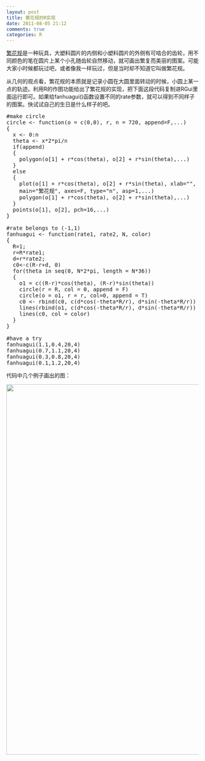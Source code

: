 ```yaml
---
layout: post
title: 繁花规的R实现
date: 2011-08-05 21:12
comments: true
categories: R
---
```

<a href="http://baike.baidu.com/view/2853480.htm" target="_blank">繁花规</a>是一种玩具，大塑料圆片的内侧和小塑料圆片的外侧有可啮合的齿轮，用不同颜色的笔在圆片上某个小孔随齿轮自然移动，就可画出繁复而美丽的图案。可能大家小时候都玩过吧，或者像我一样玩过，但是当时却不知道它叫做繁花规。

从几何的观点看，繁花规的本质就是记录小圆在大圆里面转动的时候，小圆上某一点的轨迹。利用R的作图功能给出了繁花规的实现，把下面这段代码复制进RGui里面运行即可。如果给fanhuagui()函数设置不同的rate参数，就可以得到不同样子的图案。快试试自己的生日是什么样子的吧。
<pre class="brush: r; gutter: true">#make circle
circle &lt;- function(o = c(0,0), r, n = 720, append=F,...)
{
  x &lt;- 0:n
  theta &lt;- x*2*pi/n
  if(append)
  {
    polygon(o[1] + r*cos(theta), o[2] + r*sin(theta),...)
  }
  else
  {
    plot(o[1] + r*cos(theta), o[2] + r*sin(theta), xlab="", ylab="",
    main="繁花规", axes=F, type="n", asp=1,...)
    polygon(o[1] + r*cos(theta), o[2] + r*sin(theta),...)
  }
  points(o[1], o[2], pch=16,...)
}

#rate belongs to (-1,1)
fanhuagui &lt;- function(rate1, rate2, N, color)
{
  R=1;
  r=R*rate1;
  d=r*rate2;
  c0&lt;-c(R-r+d, 0)
  for(theta in seq(0, N*2*pi, length = N*36))
  {
    o1 = c((R-r)*cos(theta), (R-r)*sin(theta))
    circle(r = R, col = 0, append = F)
    circle(o = o1, r = r, col=0, append = T)
    c0 &lt;- rbind(c0, c(d*cos(-theta*R/r), d*sin(-theta*R/r)) + o1)
    lines(rbind(o1, c(d*cos(-theta*R/r), d*sin(-theta*R/r)) + o1), col=0)
    lines(c0, col = color)
  }
}

#have a try
fanhuagui(1.1,0.4,20,4)
fanhuagui(0.7,1.1,20,4)
fanhuagui(0.3,0.8,20,4)
fanhuagui(0.1,1.2,20,4)</pre>
代码中几个例子画出的图：

<a href="http://h.hiphotos.baidu.com/album/s%3D550%3Bq%3D90%3Bc%3Dxiangce%2C100%2C100/sign=b1d46dec3b87e9504617f3692003227e/3bf33a87e950352ac18847275243fbf2b2118b37.jpg?referer=beeccc4f4ec2d562ab1fe4ddf5ed&x=.jpg"><img class="alignleft size-full wp-image-73" title="fanhuagui_1" src="http://www.zhuwenxiang.com/wp-content/uploads/2011/08/fanhuagui_1.jpg" alt="" width="965" height="967" /></a>
